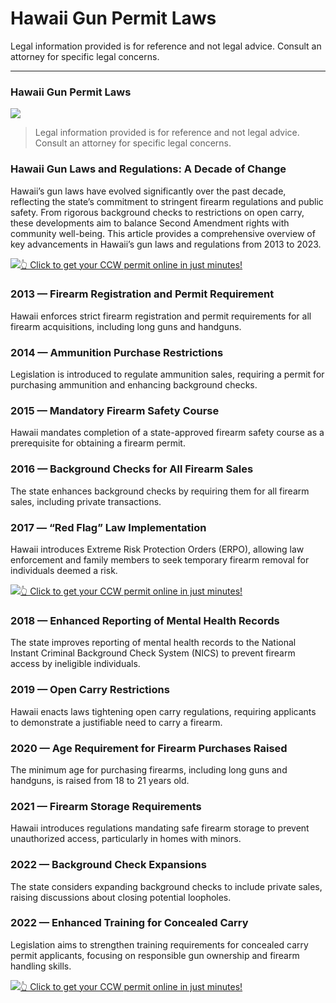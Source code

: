 # Hawaii Gun Permit Laws

Legal information provided is for reference and not legal advice. Consult an attorney for specific legal concerns. 

* * *

### Hawaii Gun Permit Laws

![](https://cdn-images-1.medium.com/max/800/1*P2BAweoDK6ZThAJNfuIlnw.png)

> Legal information provided is for reference and not legal advice. Consult an attorney for specific legal concerns.

### Hawaii Gun Laws and Regulations: A Decade of Change

Hawaii’s gun laws have evolved significantly over the past decade, reflecting the state’s commitment to stringent firearm regulations and public safety. From rigorous background checks to restrictions on open carry, these developments aim to balance Second Amendment rights with community well-being. This article provides a comprehensive overview of key advancements in Hawaii’s gun laws and regulations from 2013 to 2023.

[![](https://cdn-images-1.medium.com/max/1200/1*aCmvRhaa5Xjz4zDZxHzAjg.png)](https://sndn.to/ccw)[👆 Click to get your CCW permit online in just minutes!](https://sndn.to/ccw)

### 2013 — Firearm Registration and Permit Requirement

Hawaii enforces strict firearm registration and permit requirements for all firearm acquisitions, including long guns and handguns.

### 2014 — Ammunition Purchase Restrictions

Legislation is introduced to regulate ammunition sales, requiring a permit for purchasing ammunition and enhancing background checks.

### 2015 — Mandatory Firearm Safety Course

Hawaii mandates completion of a state-approved firearm safety course as a prerequisite for obtaining a firearm permit.

### 2016 — Background Checks for All Firearm Sales

The state enhances background checks by requiring them for all firearm sales, including private transactions.

### 2017 — “Red Flag” Law Implementation

Hawaii introduces Extreme Risk Protection Orders (ERPO), allowing law enforcement and family members to seek temporary firearm removal for individuals deemed a risk.

[![](https://cdn-images-1.medium.com/max/1200/1*TMCVgNoKp2NAtvLSAMkaJg.png)](https://sndn.to/ccw)[👆 Click to get your CCW permit online in just minutes!](https://sndn.to/ccw)

### 2018 — Enhanced Reporting of Mental Health Records

The state improves reporting of mental health records to the National Instant Criminal Background Check System (NICS) to prevent firearm access by ineligible individuals.

### 2019 — Open Carry Restrictions

Hawaii enacts laws tightening open carry regulations, requiring applicants to demonstrate a justifiable need to carry a firearm.

### 2020 — Age Requirement for Firearm Purchases Raised

The minimum age for purchasing firearms, including long guns and handguns, is raised from 18 to 21 years old.

### 2021 — Firearm Storage Requirements

Hawaii introduces regulations mandating safe firearm storage to prevent unauthorized access, particularly in homes with minors.

### 2022 — Background Check Expansions

The state considers expanding background checks to include private sales, raising discussions about closing potential loopholes.

### 2022 — Enhanced Training for Concealed Carry

Legislation aims to strengthen training requirements for concealed carry permit applicants, focusing on responsible gun ownership and firearm handling skills.

[![](https://cdn-images-1.medium.com/max/1200/1*UmVcdbz7GlGdNVJMx2tkag.png)](https://sndn.to/ccw)[👆 Click to get your CCW permit online in just minutes!](https://sndn.to/ccw)

